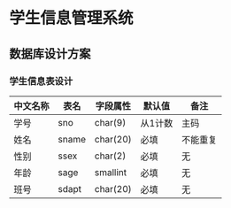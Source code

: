 # 学生信息管理系统

## 数据库设计方案

### 学生信息表设计
| 中文名称 |表名|字段属性|默认值|备注|  
| -------|---|-------|-----|----|
| 学号|sno|char(9)|从1计数|主码|
| 姓名|sname|char(20)|必填|不能重复|
| 性别|ssex|char(2)|必填|无|
| 年龄|sage|smallint|必填|无|
| 班号|sdapt|char(20)|必填|无|
